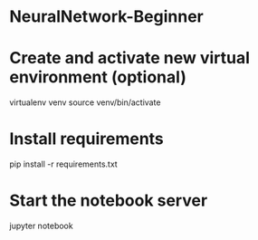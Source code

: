 # NeuralNetwork-Beginner

# Create and activate new virtual environment (optional)
virtualenv venv
source venv/bin/activate
# Install requirements
pip install -r requirements.txt
# Start the notebook server
jupyter notebook
